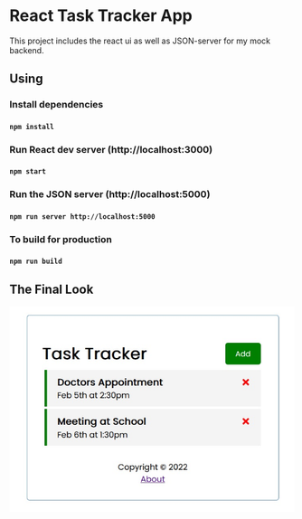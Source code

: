 # React Task Tracker App

This project includes the react ui as well as JSON-server for my mock backend.

## Using

### Install dependencies

#### `npm install`

### Run React dev server (http://localhost:3000)

#### `npm start`

### Run the JSON server (http://localhost:5000)

#### `npm run server http://localhost:5000`

### To build for production

#### `npm run build`

## The Final Look

![finallook](docs/finallook.jpg)
